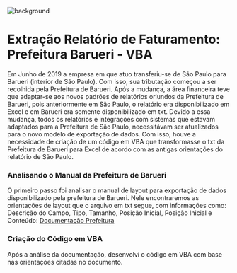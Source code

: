 ![background](https://github.com/kawanbez/relatorio_prefeitura_barueri_vba/blob/main/bg.jpg)


# Extração Relatório de Faturamento: Prefeitura Barueri  - VBA

Em Junho de 2019 a empresa em que atuo transferiu-se de São Paulo para Barueri (interior de São Paulo). Com isso, sua tributação começou a ser recolhida pela Prefeitura de Barueri.
Após a mudança, a área financeira teve que adaptar-se aos novos padrões de relatórios oriundos da Prefeitura de Barueri, pois anteriormente em São Paulo, o relatório era disponibilizado em Excel e em Barueri era somente disponibilizado em txt. Devido a essa mudança, todos os relatórios e integrações com sistemas que estavam adaptados para a Prefeitura de São Paulo, necessitávam ser atualizados para o novo modelo de exportação de dados.
Com isso, houve a necessidade de criação de um código em VBA que transformasse o txt da Prefeitura de Barueri para Excel de acordo com as antigas orientações do relatório de São Paulo.

### Analisando o Manual da Prefeitura de Barueri

O primeiro passo foi analisar o manual de layout para exportação de dados disponibilizado pela prefeitura de Barueri. Nele encontraremos as orientações de layout que o arquivo em txt segue, com informações como: Descrição do Campo, Tipo, Tamanho, Posição Inicial, Posição Inicial e Conteúdo:
[Documentação Prefeitura](https://github.com/kawanbez/relatorio_prefeitura_barueri_vba/blob/main/NFE_Layout.pdf)

### Criação do Código em VBA

Após a análise da documentação, desenvolvi o código em VBA com base nas orientações citadas no documento.   




